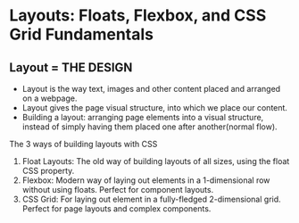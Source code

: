 # Layouts: Floats, Flexbox, and CSS Grid Fundamentals

## Layout = THE DESIGN

- Layout is the way text, images and other content placed and arranged on a webpage.
- Layout gives the page visual structure, into which we place our content.
- Building a layout: arranging page elements into a visual structure, instead of simply having them placed one after another(normal flow).

The 3 ways of building layouts with CSS

1. Float Layouts: The old way of building layouts of all sizes, using the float CSS property.
2. Flexbox: Modern way of laying out elements in a 1-dimensional row without using floats. Perfect for component layouts.
3. CSS Grid: For laying out element in a fully-fledged 2-dimensional grid. Perfect for page layouts and complex components.
